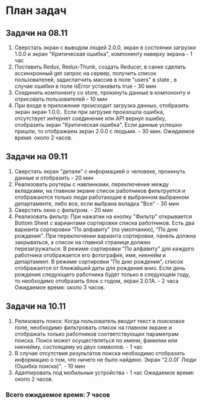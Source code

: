 <h1>План задач</h1>

<h2>Задачи на 08.11</h2>

1) Сверстать экран с выводом людей 2.0.0, экран в состоянии загрузки 1.0.0 и экран "Критическая ошибка", 
компоненту наверху экрана - 1 час 
2) Поставить Redux, Redux-Thunk, cоздать Reducer, в санке сделать ассинхронный get запрос на сервер, получить список пользователей, 
задиспатчить массив в поле "users" в state , в случае ошибки в поле isError устанавить true - 30 мин
3) Соединить компоненту со store, прокинуть данные в компононту и отрисовать пользователей - 10 мин
4) При входе в приложение происходит загрузка данных, отобразить экран экран 1.0.0..
Если при загрузке произошла ошибка, отсутствует интернет соединение или API вернул ошибку, 
отобразить экран "Критическая ошибка". Если данные успешно пришли, то отображаем экран 2.0.0 с людьми. - 30 мин.
Ожидаемое время: около 2 часов.

<h2>Задачи на 09.11</h2>

1) Сверстать экран "детали"  с информацией о человеке, прокинуть данные и отобразить - 20 мин
2) Реализовать роутеры с навлинками, переключение между вкладками,  на главном экране список работников фильтруется и отображаются только люди работающие в выбранном выбранном департаменте, либо все, если выбрана вкладка "Все" - 30 мин
3) Сверстать окно с фильтром. - 20 мин
4) Реализовать фильтр:
При нажатии на кнопку "Фильтр" открывается Bottom Sheet с вариантами сортировки списка работников. Есть два варианта сортировки "По алфавиту" (по умолчанию), "По дню рождения". При переключении варианта сортировки, панель должна закрываться, а список на главной странице должен перезагружаться. В режиме сортировки "По алфавиту" для каждого работника отображается его фотография, имя, никнейм и департамент. В режиме сортировки "По дню рождения", список отображается от ближайшей даты для рождения вниз. 
Если день рождения следующего работника будет только в следующем году, то необходимо отобразить блок с годом, экран 2.0.1А. - 2 часа
Ожидаемое время: около 3 часов.
 
<h2>Задачи на 10.11</h2>

1) Релизовать поиск: Когда пользователь вводит текст в поисковое поле, необходимо фильтровать список на главном экране и отображать только работников соответствующих параметрам поиска. Поиск может осуществляться по имени, фамилии или никнейму, состоящему из двух символов. - 1 час
2) В случае отсутствия результатов поиска необходимо отобразить информацию о том, что ничего не было найдено. Экран "2.0.0Г Люди (Ошибка поиска)". - 10 мин
3) Адаптировать под мобильные устройства - 1 час
Ожидаемое время: около 2 часов.

<h3>Всего ожидаемое время: 7 часов </h3>